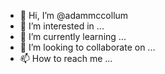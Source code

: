 - 👋 Hi, I’m @adammccollum
- 👀 I’m interested in ...
- 🌱 I’m currently learning ...
- 💞️ I’m looking to collaborate on ...
- 📫 How to reach me ...

<!---
adammccollum/adammccollum is a ✨ special ✨ repository because its `README.md` (this file) appears on your GitHub profile.
You can click the Preview link to take a look at your changes.
--->
